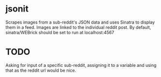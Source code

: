 # jsonit

Scrapes images from a sub-reddit's JSON data and uses Sinatra to display them in a feed. Images are linked to the individual reddit post.
By default, sinatra/WEBrick should be set to run at localhost:4567 

 # TODO

Asking for input of a specific sub-reddit, assigning it to a variable and using that as the reddit url would be nice. 
